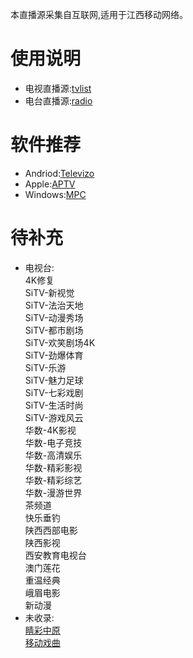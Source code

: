 本直播源采集自互联网,适用于江西移动网络。
# 使用说明
- 电视直播源:[tvlist](https://huangsuming.github.io/iptv/list/tvlist.txt)
- 电台直播源:[radio](https://huangsuming.github.io/iptv/list/radio.txt)

# 软件推荐
- Andriod:[Televizo](https://televizo.net/)
- Apple:[APTV](https://apps.apple.com/cn/app/id1630403500)
- Windows:[MPC](https://github.com/clsid2/mpc-hc/releases)

# 待补充
- 电视台:<br>
  4K修复<br>
  SiTV-新视觉<br>
  SiTV-法治天地<br>
  SiTV-动漫秀场<br>
  SiTV-都市剧场<br>
  SiTV-欢笑剧场4K<br>
  SiTV-劲爆体育<br>
  SiTV-乐游<br>
  SiTV-魅力足球<br>
  SiTV-七彩戏剧<br>
  SiTV-生活时尚<br>
  SiTV-游戏风云<br>
  华数-4K影视<br>
  华数-电子竞技<br>
  华数-高清娱乐<br>
  华数-精彩影视<br>
  华数-精彩综艺<br>
  华数-漫游世界<br>
  茶频道<br>
  快乐垂钓<br>
  陕西西部电影<br>
  陕西影视<br>
  西安教育电视台<br>
  澳门莲花<br>
  重温经典<br>
  峨眉电影<br>
  新动漫<br>
- 未收录:<br>
  [睛彩中原](http://live.dxhmt.cn:9080/19903718786/854deb36f8db4c9098cad18cc35bd632.m3u8)<br>
  [移动戏曲](http://live.dxhmt.cn:9080/19903718786/a9aab4c5eef74da18d684c75c6dd7e10.m3u8)<br>

